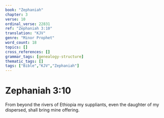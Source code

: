 ```yaml
---
book: "Zephaniah"
chapter: 3
verse: 10
ordinal_verse: 22831
ref: "Zephaniah 3:10"
translation: "KJV"
genre: "Minor Prophet"
word_count: 18
topics: []
cross_references: []
grammar_tags: [genealogy-structure]
thematic_tags: []
tags: ["Bible","KJV","Zephaniah"]
---
```


# Zephaniah 3:10

From beyond the rivers of Ethiopia my suppliants, even the daughter of my dispersed, shall bring mine offering.
